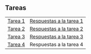## Tareas

| |  |
|---|---|
| [Tarea 1](https://rojasirvin.github.io/EPS2020/tareas/tarea1.html) | [Respuestas a la tarea 1](https://rojasirvin.github.io/EPS2020/tareas/tarea1_respuestas.html)  |
| [Tarea 2](https://rojasirvin.github.io/EPS2020/tareas/tarea2.html) |[Respuestas a la tarea 2](https://rojasirvin.github.io/EPS2020/tareas/tarea2_respuestas.html) |
| [Tarea 3](https://rojasirvin.github.io/EPS2020/tareas/tarea3.html) | [Respuestas a la tarea 3](https://rojasirvin.github.io/EPS2020/tareas/tarea3_respuestas.html)  |
| [Tarea 4](https://rojasirvin.github.io/EPS2020/tareas/tarea4.html) | Respuestas a la tarea 4 |